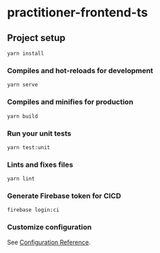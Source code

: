# practitioner-frontend-ts

## Project setup
```
yarn install
```

### Compiles and hot-reloads for development
```
yarn serve
```

### Compiles and minifies for production
```
yarn build
```

### Run your unit tests
```
yarn test:unit
```

### Lints and fixes files
```
yarn lint
```

### Generate Firebase token for CICD
```
firebase login:ci
```

### Customize configuration
See [Configuration Reference](https://cli.vuejs.org/config/).
